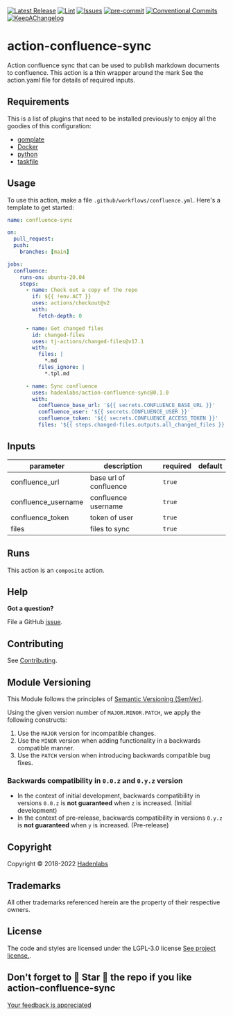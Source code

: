<!--


  ** DO NOT EDIT THIS FILE
  **
  ** 1) Make all changes to `provision/generator/README.yaml`
  ** 2) Run`task readme` to rebuild this file.
  **
  ** (We maintain HUNDREDS of open source projects. This is how we maintain our sanity.)
  **


  -->

[![Latest Release](https://img.shields.io/github/release/hadenlabs/action-confluence-sync)](https://github.com/hadenlabs/action-confluence-sync/releases) [![Lint](https://img.shields.io/github/workflow/status/hadenlabs/action-confluence-sync/lint-code)](https://github.com/hadenlabs/action-confluence-sync/actions) [![Issues](https://img.shields.io/github/issues/hadenlabs/action-confluence-sync)](https://github.com/hadenlabs/action-confluence-sync/issues) [![pre-commit](https://img.shields.io/badge/pre--commit-enabled-brightgreen?logo=pre-commit&logoColor=white)](https://github.com/pre-commit/pre-commit) [![Conventional Commits](https://img.shields.io/badge/Conventional%20Commits-1.0.0-yellow)](https://conventionalcommits.org) [![KeepAChangelog](https://img.shields.io/badge/changelog-Keep%20a%20Changelog%20v1.0.0-orange)](https://keepachangelog.com)

# action-confluence-sync

Action confluence sync that can be used to publish markdown documents to confluence. This action is a thin wrapper around the mark See the action.yaml file for details of required inputs.

## Requirements

This is a list of plugins that need to be installed previously to enjoy all the goodies of this configuration:

- [gomplate](https://github.com/hairyhenderson/gomplate)
- [Docker](https://www.docker.com)
- [python](https://www.python.org)
- [taskfile](https://github.com/go-task/task)

## Usage

To use this action, make a file `.github/workflows/confluence.yml`. Here's a template to get started:

```yaml
name: confluence-sync

on:
  pull_request:
  push:
    branches: [main]

jobs:
  confluence:
    runs-on: ubuntu-20.04
    steps:
      - name: Check out a copy of the repo
        if: ${{ !env.ACT }}
        uses: actions/checkout@v2
        with:
          fetch-depth: 0

      - name: Get changed files
        id: changed-files
        uses: tj-actions/changed-files@v17.1
        with:
          files: |
            *.md
          files_ignore: |
            *.tpl.md

      - name: Sync confluence
        uses: hadenlabs/action-confluence-sync@0.1.0
        with:
          confluence_base_url: '${{ secrets.CONFLUENCE_BASE_URL }}'
          confluence_user: '${{ secrets.CONFLUENCE_USER }}'
          confluence_token: '${{ secrets.CONFLUENCE_ACCESS_TOKEN }}'
          files: '${{ steps.changed-files.outputs.all_changed_files }}'
```

 <!-- action-docs-inputs -->

## Inputs

| parameter           | description            | required | default |
| ------------------- | ---------------------- | -------- | ------- |
| confluence_url      | base url of confluence | `true`   |         |
| confluence_username | confluence username    | `true`   |         |
| confluence_token    | token of user          | `true`   |         |
| files               | files to sync          | `true`   |         |

<!-- action-docs-inputs -->

<!-- action-docs-outputs -->

<!-- action-docs-outputs -->

<!-- action-docs-runs -->

## Runs

This action is an `composite` action.

<!-- action-docs-runs -->

## Help

**Got a question?**

File a GitHub [issue](https://github.com/hadenlabs/action-confluence-sync/issues).

## Contributing

See [Contributing](./docs/contributing.md).

## Module Versioning

This Module follows the principles of [Semantic Versioning (SemVer)](https://semver.org/).

Using the given version number of `MAJOR.MINOR.PATCH`, we apply the following constructs:

1. Use the `MAJOR` version for incompatible changes.
1. Use the `MINOR` version when adding functionality in a backwards compatible manner.
1. Use the `PATCH` version when introducing backwards compatible bug fixes.

### Backwards compatibility in `0.0.z` and `0.y.z` version

- In the context of initial development, backwards compatibility in versions `0.0.z` is **not guaranteed** when `z` is increased. (Initial development)
- In the context of pre-release, backwards compatibility in versions `0.y.z` is **not guaranteed** when `y` is increased. (Pre-release)

## Copyright

Copyright © 2018-2022 [Hadenlabs](https://hadenlabs.com)

## Trademarks

All other trademarks referenced herein are the property of their respective owners.

## License

The code and styles are licensed under the LGPL-3.0 license [See project license.](LICENSE).

## Don't forget to 🌟 Star 🌟 the repo if you like action-confluence-sync

[Your feedback is appreciated](https://github.com/hadenlabs/action-confluence-sync/issues)
